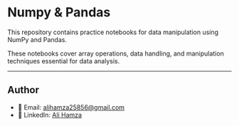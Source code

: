 # Numpy & Pandas

This repository contains practice notebooks for data manipulation using NumPy and Pandas.

These notebooks cover array operations, data handling, and manipulation techniques essential for data analysis.

---

## Author

- 📧 Email: alihamza25856@gmail.com  
- 🔗 LinkedIn: [Ali Hamza](https://www.linkedin.com/in/ali-hamza-27082a363/)
